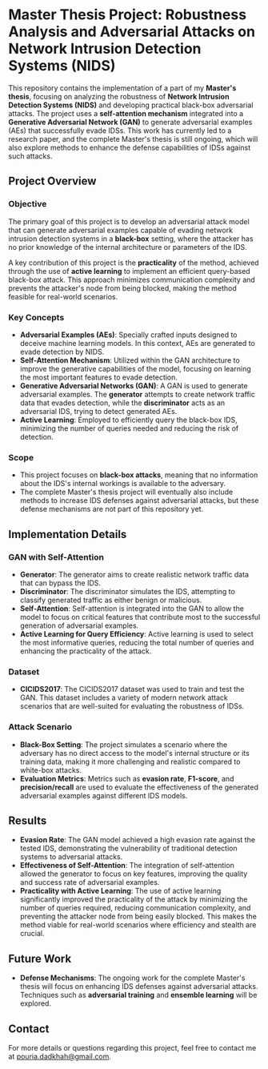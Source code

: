 # Master Thesis Project: Robustness Analysis and Adversarial Attacks on Network Intrusion Detection Systems (NIDS)

This repository contains the implementation of a part of my **Master's thesis**, focusing on analyzing the robustness of **Network Intrusion Detection Systems (NIDS)** and developing practical black-box adversarial attacks. The project uses a **self-attention mechanism** integrated into a **Generative Adversarial Network (GAN)** to generate adversarial examples (AEs) that successfully evade IDSs. This work has currently led to a research paper, and the complete Master's thesis is still ongoing, which will also explore methods to enhance the defense capabilities of IDSs against such attacks.

## Project Overview

### Objective
The primary goal of this project is to develop an adversarial attack model that can generate adversarial examples capable of evading network intrusion detection systems in a **black-box** setting, where the attacker has no prior knowledge of the internal architecture or parameters of the IDS.

A key contribution of this project is the **practicality** of the method, achieved through the use of **active learning** to implement an efficient query-based black-box attack. This approach minimizes communication complexity and prevents the attacker's node from being blocked, making the method feasible for real-world scenarios.

### Key Concepts
- **Adversarial Examples (AEs)**: Specially crafted inputs designed to deceive machine learning models. In this context, AEs are generated to evade detection by NIDS.
- **Self-Attention Mechanism**: Utilized within the GAN architecture to improve the generative capabilities of the model, focusing on learning the most important features to evade detection.
- **Generative Adversarial Networks (GAN)**: A GAN is used to generate adversarial examples. The **generator** attempts to create network traffic data that evades detection, while the **discriminator** acts as an adversarial IDS, trying to detect generated AEs.
- **Active Learning**: Employed to efficiently query the black-box IDS, minimizing the number of queries needed and reducing the risk of detection.

### Scope
- This project focuses on **black-box attacks**, meaning that no information about the IDS's internal workings is available to the adversary.
- The complete Master's thesis project will eventually also include methods to increase IDS defenses against adversarial attacks, but these defense mechanisms are not part of this repository yet.

## Implementation Details

### GAN with Self-Attention
- **Generator**: The generator aims to create realistic network traffic data that can bypass the IDS.
- **Discriminator**: The discriminator simulates the IDS, attempting to classify generated traffic as either benign or malicious.
- **Self-Attention**: Self-attention is integrated into the GAN to allow the model to focus on critical features that contribute most to the successful generation of adversarial examples.
- **Active Learning for Query Efficiency**: Active learning is used to select the most informative queries, reducing the total number of queries and enhancing the practicality of the attack.

### Dataset
- **CICIDS2017**: The CICIDS2017 dataset was used to train and test the GAN. This dataset includes a variety of modern network attack scenarios that are well-suited for evaluating the robustness of IDSs.

### Attack Scenario
- **Black-Box Setting**: The project simulates a scenario where the adversary has no direct access to the model's internal structure or its training data, making it more challenging and realistic compared to white-box attacks.
- **Evaluation Metrics**: Metrics such as **evasion rate**, **F1-score**, and **precision/recall** are used to evaluate the effectiveness of the generated adversarial examples against different IDS models.

## Results
- **Evasion Rate**: The GAN model achieved a high evasion rate against the tested IDS, demonstrating the vulnerability of traditional detection systems to adversarial attacks.
- **Effectiveness of Self-Attention**: The integration of self-attention allowed the generator to focus on key features, improving the quality and success rate of adversarial examples.
- **Practicality with Active Learning**: The use of active learning significantly improved the practicality of the attack by minimizing the number of queries required, reducing communication complexity, and preventing the attacker node from being easily blocked. This makes the method viable for real-world scenarios where efficiency and stealth are crucial.

## Future Work
- **Defense Mechanisms**: The ongoing work for the complete Master's thesis will focus on enhancing IDS defenses against adversarial attacks. Techniques such as **adversarial training** and **ensemble learning** will be explored.

## Contact
For more details or questions regarding this project, feel free to contact me at [pouria.dadkhah@gmail.com](mailto:pouria.dadkhah@gmail.com).

